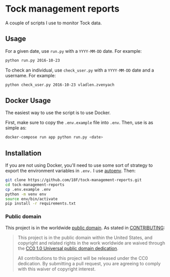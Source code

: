 # Tock management reports

A couple of scripts I use to monitor Tock data.

## Usage

For a given date, use `run.py` with a `YYYY-MM-DD` date. For example:

```sh
python run.py 2016-10-23
```

To check an individual, use `check_user.py` with a `YYYY-MM-DD` date and a username. For example:

```sh
python check_user.py 2016-10-23 vladlen.zvenyach
```

## Docker Usage

The easiest way to use the script is to use Docker.

First, make sure to copy the `.env.example` file into `.env`. Then, use is as simple as:

``` sh
docker-compose run app python run.py <date>
```

## Installation

If you are not using Docker, you'll need to use some sort of strategy to export the environment variables in `.env.` I use [autoenv](https://github.com/kennethreitz/autoenv). Then:

``` sh
git clone https://github.com/18F/tock-management-reports.git
cd tock-management-reports
cp .env.example .env
python -m venv env
source env/bin/activate
pip install -r requirements.txt
```

### Public domain

This project is in the worldwide [public domain](LICENSE.md). As stated in [CONTRIBUTING](CONTRIBUTING.md):

> This project is in the public domain within the United States, and copyright and related rights in the work worldwide are waived through the [CC0 1.0 Universal public domain dedication](https://creativecommons.org/publicdomain/zero/1.0/).
>
> All contributions to this project will be released under the CC0 dedication. By submitting a pull request, you are agreeing to comply with this waiver of copyright interest.
